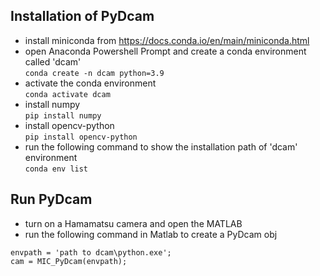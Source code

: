 ## Installation of PyDcam
- install miniconda from https://docs.conda.io/en/main/miniconda.html
- open Anaconda Powershell Prompt and create a conda environment called 'dcam'   
`conda create -n dcam python=3.9`   
- activate the conda environment   
`conda activate dcam`
- install numpy   
`pip install numpy`
- install opencv-python  
`pip install opencv-python`  
- run the following command to show the installation path of 'dcam' environment   
`conda env list`
## Run PyDcam
- turn on a Hamamatsu camera and open the MATLAB  
- run the following command in Matlab to create a PyDcam obj   
```
envpath = 'path to dcam\python.exe';
cam = MIC_PyDcam(envpath); 
```
